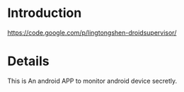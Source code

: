# Introduction #

https://code.google.com/p/lingtongshen-droidsupervisor/


# Details #

This is An android APP to monitor android device secretly.
